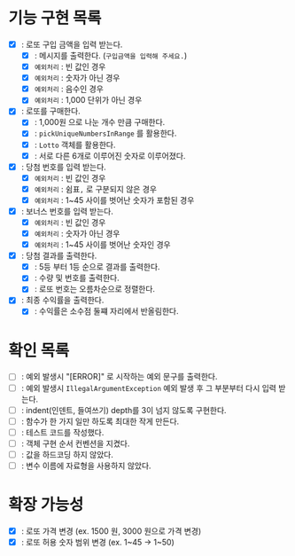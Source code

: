 # 기능 구현 목록
- [X] : 로또 구입 금액을 입력 받는다.
  - [X] : 메시지를 출력한다. (`구입금액을 입력해 주세요.`)
  - [X] `예외처리` : 빈 값인 경우
  - [X] `예외처리` : 숫자가 아닌 경우
  - [X] `예외처리` : 음수인 경우
  - [X] `예외처리` : 1,000 단위가 아닌 경우
- [X] : 로또를 구매한다.
  - [X] : 1,000원 으로 나눈 개수 만큼 구매한다.
  - [X] : `pickUniqueNumbersInRange` 를 활용한다.
  - [X] : `Lotto` 객체를 활용한다.
  - [X] : 서로 다른 6개로 이루어진 숫자로 이루어졌다.
- [X] : 당첨 번호를 입력 받는다.
  - [X] `예외처리` : 빈 값인 경우
  - [X] `예외처리` : 쉼표`,` 로 구분되지 않은 경우
  - [X] `예외처리` : 1~45 사이를 벗어난 숫자가 포함된 경우
- [X] : 보너스 번호를 입력 받는다.
  - [X] `예외처리` : 빈 값인 경우
  - [X] `예외처리` : 숫자가 아닌 경우
  - [X] `예외처리` : 1~45 사이를 벗어난 숫자인 경우
- [X] : 당첨 결과를 출력한다.
  - [X] : 5등 부터 1등 순으로 결과를 출력한다.
  - [X] : 수량 및 번호를 출력한다.
  - [X] : 로또 번호는 오름차순으로 정렬한다.
- [X] : 최종 수익률을 출력한다.
  - [X] : 수익률은 소수점 둘쨰 자리에서 반올림한다.

# 확인 목록
- [ ] : 예외 발생시 "[ERROR]" 로 시작하는 예외 문구를 출력한다.
- [ ] : 예외 발생시 `IllegalArgumentException` 예외 발생 후 그 부분부터 다시 입력 받는다.
- [ ] : indent(인덴트, 들여쓰기) depth를 3이 넘지 않도록 구현한다.
- [ ] : 함수가 한 가지 일만 하도록 최대한 작게 만든다.
- [ ] : 테스트 코드를 작성했다.
- [ ] : 객체 구현 순서 컨벤션을 지켰다.
- [ ] : 값을 하드코딩 하지 않았다.
- [ ] : 변수 이름에 자료형을 사용하지 않았다.

# 확장 가능성
- [X] : 로또 가격 변경 (ex. 1500 원, 3000 원으로 가격 변경)
- [X] : 로또 허용 숫자 범위 변경 (ex. 1~45 -> 1~50)